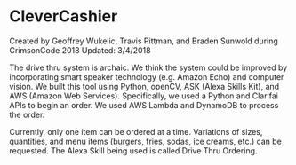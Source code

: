 # CleverCashier

Created by Geoffrey Wukelic, Travis Pittman, and Braden Sunwold during CrimsonCode 2018
Updated: 3/4/2018

The drive thru system is archaic. We think the system could be improved by
incorporating smart speaker technology (e.g. Amazon Echo) and computer vision.
We built this tool using Python, openCV, ASK (Alexa Skills Kit), and AWS (Amazon
Web Services). Specifically, we used a Python and Clarifai APIs to begin an order.
We used AWS Lambda and DynamoDB to process the order.

Currently, only one item can be ordered at a time. Variations of sizes, quantities,
and menu items (burgers, fries, sodas, ice creams, etc.) can be requested.
The Alexa Skill being used is called Drive Thru Ordering. 
